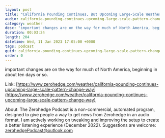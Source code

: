 ```yaml
---
layout: post
title: "California Pounding Continues, But Upcoming Large-Scale Weather Pattern Change On The Way"
audio: california-pounding-continues-upcoming-large-scale-pattern-change-way-0
category: weather
desc: "important changes are on the way for much of North America, beginning in about ten days or so."
duration: 00:03:24
length: 204
datetime: Wed, 11 Jan 2023 17:05:00 +0000
tags: podcast
guid: california-pounding-continues-upcoming-large-scale-pattern-change-way-0
order: 0
---
```

important changes are on the way for much of North America, beginning in about ten days or so.

Link: [https://www.zerohedge.com/weather/california-pounding-continues-upcoming-large-scale-pattern-change-way](https://www.zerohedge.com/weather/california-pounding-continues-upcoming-large-scale-pattern-change-way)

About: The Zerohedge Podcast is a non-commercial, automated program, designed to give people a way to get news from Zerohedge in an audio format.  I am actively working on tweaking and improving the setup to create a better listening experience (December 2022).  Suggestions are welcome: [zerohedgePodcast@outlook.com](mailto:zerohedgePodcast@outlook.com)